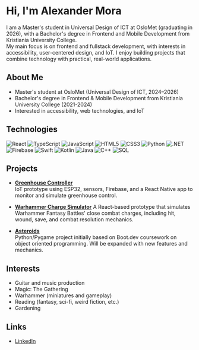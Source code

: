 # Hi, I'm Alexander Mora

I am a Master's student in Universal Design of ICT at OsloMet (graduating in 2026), with a Bachelor's degree in Frontend and Mobile Development from Kristiania University College.  
My main focus is on frontend and fullstack development, with interests in accessibility, user-centered design, and IoT. I enjoy building projects that combine technology with practical, real-world applications.



## About Me
- Master's student at OsloMet (Universal Design of ICT, 2024–2026)  
- Bachelor's degree in Frontend & Mobile Development from Kristiania University College (2021-2024)  
- Interested in accessibility, web technologies, and IoT 



## Technologies
<p align="left">
  <img alt="React" src="https://img.shields.io/badge/React-20232A?style=flat&logo=react&logoColor=61DAFB" />
  <img alt="TypeScript" src="https://img.shields.io/badge/TypeScript-007ACC?style=flat&logo=typescript&logoColor=white" />
  <img alt="JavaScript" src="https://img.shields.io/badge/JavaScript-F7DF1E?style=flat&logo=javascript&logoColor=black" />
  <img alt="HTML5" src="https://img.shields.io/badge/HTML5-E34F26?style=flat&logo=html5&logoColor=white" />
  <img alt="CSS3" src="https://img.shields.io/badge/CSS3-1572B6?style=flat&logo=css3&logoColor=white" />
  <img alt="Python" src="https://img.shields.io/badge/Python-3776AB?style=flat&logo=python&logoColor=white" />
  <img alt=".NET" src="https://img.shields.io/badge/.NET-512BD4?style=flat&logo=dotnet&logoColor=white" />
  <img alt="Firebase" src="https://img.shields.io/badge/Firebase-FFCA28?style=flat&logo=firebase&logoColor=black" />
  <img alt="Swift" src="https://img.shields.io/badge/Swift-FA7343?style=flat&logo=swift&logoColor=white" />
  <img alt="Kotlin" src="https://img.shields.io/badge/Kotlin-7F52FF?style=flat&logo=kotlin&logoColor=white" />
  <img alt="Java" src="https://img.shields.io/badge/Java-ED8B00?style=flat&logo=java&logoColor=white" />
  <img alt="C++" src="https://img.shields.io/badge/C%2B%2B-00599C?style=flat&logo=c%2B%2B&logoColor=white" />
  <img alt="SQL" src="https://img.shields.io/badge/SQL-336791?style=flat&logo=postgresql&logoColor=white" />
</p>





## Projects
- **[Greenhouse Controller](https://github.com/alexandermora1/iot-greenhouse-controller)**  
  IoT prototype using ESP32, sensors, Firebase, and a React Native app to monitor and simulate greenhouse control.

- **[Warhammer Charge Simulator](https://github.com/alexandermora1/Charge)**
  A React-based prototype that simulates Warhammer Fantasy Battles' close combat charges, including hit, wound, save, and combat resolution mechanics.

- **[Asteroids](https://github.com/alexandermora1/asteroidish)**  
  Python/Pygame project initially based on Boot.dev coursework on object oriented programming. Will be expanded with new features and mechanics.  





## Interests
- Guitar and music production
- Magic: The Gathering
- Warhammer (miniatures and gameplay)
- Reading (fantasy, sci-fi, weird fiction, etc.)
- Gardening



## Links
- [LinkedIn](https://www.linkedin.com/in/alexander-mora-469124330/)  




